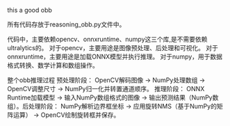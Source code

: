 
this a good obb

所有代码存放于reasoning_obb.py文件中。


代码中，主要依赖opencv、onnxruntime、numpy这三个库,是不需要依赖ultralytics的。
对于opencv，主要用途是图像预处理、后处理和可视化。
对于onnxruntime，主要用途是加载ONNX模型并执行推理。
对于numpy，用于数据格式转换、数学计算和数组操作。

整个obb推理过程
​​预处理阶段​​：
OpenCV解码图像 → NumPy处理数组 → OpenCV调整尺寸 → NumPy归一化并转置通道顺序。
​​推理阶段​​：
ONNX Runtime加载模型 → 输入NumPy数组格式的图像 → 输出预测结果（NumPy数组）。
​​后处理阶段​​：
NumPy解析边界框坐标 → 应用旋转NMS（基于NumPy的矩阵运算） → OpenCV绘制旋转框并保存。
